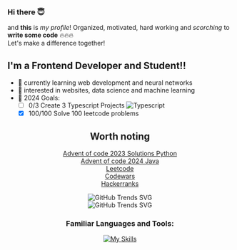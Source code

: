 ### Hi there 😇

and **this** is *my profile*! Organized, motivated, hard working and *scorching* to **write some code** 🔥🔥🔥<br>
Let's make a difference together!

<p></p>

## I'm a Frontend Developer and Student!!
- 🌱 currently learning web development and neural networks
- 🤔 interested in websites, data science and machine learning
- 🥅 2024 Goals:
  - [ ] 0/3 Create 3 Typescript Projects ![Typescript](https://img.shields.io/badge/Typescript-black?style=for-the-badge&logo=typescript)
  - [x] 100/100 Solve 100 leetcode problems
<div align="center">
  
## Worth noting
[Advent of code 2023 Solutions Python](https://github.com/NxtPerfect/advent_of_code_2023)<br>
[Advent of code 2024 Java](https://github.com/NxtPerfect/advent_2024)<br>
[Leetcode](https://leetcode.com/NxtPerfect/)<br>
[Codewars](https://www.codewars.com/users/NxtPerfect)<br>
[Hackerranks](https://www.hackerrank.com/profile/alakaxan)<br>

![GitHub Trends SVG](https://api.githubtrends.io/user/svg/NxtPerfect/langs?time_range=one_year&loc_metric=changed&theme=dark)<br>
![GitHub Trends SVG](https://api.githubtrends.io/user/svg/NxtPerfect/repos?time_range=one_year&loc_metric=changed&theme=dark)<br>

<p></p>

### Familiar Languages and Tools:

[![My Skills](https://skillicons.dev/icons?i=js,ts,react,next,html,css,sass,tailwind,python,c,go,elixir,mysql,postgres,sqlite,figma,nodejs,bun,git,neovim,linux&perline=6)](https://skillicons.dev)

</div>
